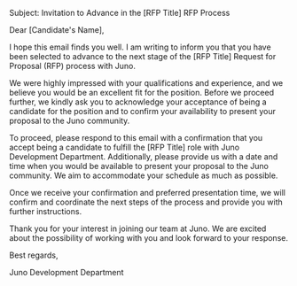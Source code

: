 Subject: Invitation to Advance in the [RFP Title] RFP Process

Dear [Candidate's Name],

I hope this email finds you well. I am writing to inform you that you have been selected to advance to the next stage of the [RFP Title] Request for Proposal (RFP) process with Juno.

We were highly impressed with your qualifications and experience, and we believe you would be an excellent fit for the position. Before we proceed further, we kindly ask you to acknowledge your acceptance of being a candidate for the position and to confirm your availability to present your proposal to the Juno community.

To proceed, please respond to this email with a confirmation that you accept being a candidate to fulfill the [RFP Title] role with Juno Development Department. Additionally, please provide us with a date and time when you would be available to present your proposal to the Juno community. We aim to accommodate your schedule as much as possible.

Once we receive your confirmation and preferred presentation time, we will confirm and coordinate the next steps of the process and provide you with further instructions.

Thank you for your interest in joining our team at Juno. We are excited about the possibility of working with you and look forward to your response.

Best regards,

Juno Development Department
